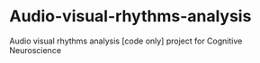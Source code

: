 # Audio-visual-rhythms-analysis
Audio visual rhythms analysis [code only]
project for Cognitive Neuroscience
